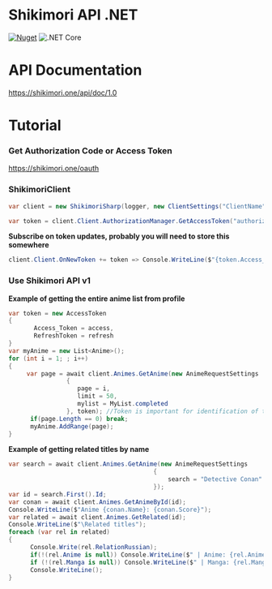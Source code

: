 # Shikimori API .NET

[![Nuget](https://img.shields.io/nuget/v/ShikimoriSharp)](https://www.nuget.org/packages/ShikimoriSharp/)
![.NET Core](https://github.com/JustRoxy/ShikimoriSharp/workflows/.NET%20Core/badge.svg)

# API Documentation
https://shikimori.one/api/doc/1.0

# Tutorial

### Get Authorization Code or Access Token
https://shikimori.one/oauth

### ShikimoriClient

```csharp
var client = new ShikimoriSharp(logger, new ClientSettings("ClientName", "ClientID", "ClientSecret"));
```

```csharp
var token = client.Client.AuthorizationManager.GetAccessToken("authorizationCode"); //If you need to convert authorization code to access token
```

**Subscribe on token updates, probably you will need to store this somewhere**
```csharp
client.Client.OnNewToken += token => Console.WriteLine($"{token.Access_Token}:{token.RefreshToken}");
```

### Use Shikimori API v1
**Example of getting the entire anime list from profile**
```csharp
var token = new AccessToken
{
       Access_Token = access,
       RefreshToken = refresh
}
var myAnime = new List<Anime>(); 
for (int i = 1; ; i++)
{
     var page = await client.Animes.GetAnime(new AnimeRequestSettings
                {
                   page = i,
                   limit = 50,
                   mylist = MyList.completed
                }, token); //Token is important for identification of the user
      if(page.Length == 0) break;
      myAnime.AddRange(page);
}

```
**Example of getting related titles by name**
```csharp
var search = await client.Animes.GetAnime(new AnimeRequestSettings
                                        {
                                            search = "Detective Conan"
                                        });
var id = search.First().Id;
var conan = await client.Animes.GetAnimeById(id);
Console.WriteLine($"Anime {conan.Name}: {conan.Score}");
var related = await client.Animes.GetRelated(id);
Console.WriteLine($"\Related titles");
foreach (var rel in related)
{
      Console.Write(rel.RelationRussian);
      if(!(rel.Anime is null)) Console.WriteLine($" | Anime: {rel.Anime.Name}");
      if (!(rel.Manga is null)) Console.WriteLine($" | Manga: {rel.Manga.Name}");
      Console.WriteLine();
}
```
